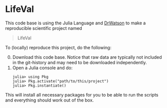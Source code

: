 # LifeVal

This code base is using the Julia Language and [DrWatson](https://juliadynamics.github.io/DrWatson.jl/stable/)
to make a reproducible scientific project named
> LifeVal

To (locally) reproduce this project, do the following:

0. Download this code base. Notice that raw data are typically not included in the
   git-history and may need to be downloaded independently.
1. Open a Julia console and do:
   ```
   julia> using Pkg
   julia> Pkg.activate("path/to/this/project")
   julia> Pkg.instantiate()
   ```

This will install all necessary packages for you to be able to run the scripts and
everything should work out of the box.
